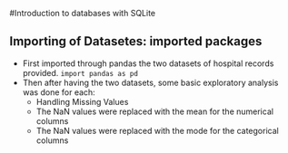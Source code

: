 #Introduction to databases with SQLite

## Importing of Datasetes: imported packages 
- First imported through pandas the two datasets of hospital records provided. ```import pandas as pd```
- Then after having the two datasets, some basic exploratory analysis was done for each:
  - Handling Missing Values
   - The NaN values were replaced with the mean for the numerical columns
   - The NaN values were replaced with the mode for the categorical columns
